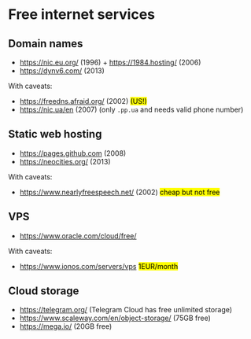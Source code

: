# Free internet services

## Domain names

- https://nic.eu.org/ (1996) + https://1984.hosting/ (2006)
- https://dynv6.com/ (2013)

With caveats:

- https://freedns.afraid.org/ (2002) <mark>(US!)</mark>
- https://nic.ua/en (2007) (only `.pp.ua` and needs valid phone number)

## Static web hosting

- https://pages.github.com (2008)
- https://neocities.org/ (2013)

With caveats:

- https://www.nearlyfreespeech.net/ (2002) <mark>cheap but not free</mark>

## VPS

- https://www.oracle.com/cloud/free/

With caveats:

- https://www.ionos.com/servers/vps <mark>1EUR/month</mark>

## Cloud storage

- https://telegram.org/ (Telegram Cloud has free unlimited storage)
- https://www.scaleway.com/en/object-storage/ (75GB free)
- https://mega.io/ (20GB free)
